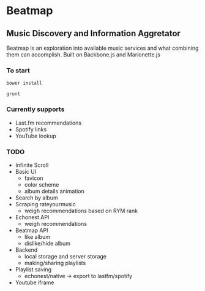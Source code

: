 Beatmap
=======

Music Discovery and Information Aggretator
------------------------------------------

Beatmap is an exploration into available music services and what combining them can accomplish.
Built on Backbone.js and Marionette.js

### To start
`bower install`

`grunt`

### Currently supports
* Last.fm recommendations
* Spotify links
* YouTube lookup


### TODO
* Infinite Scroll
* Basic UI
	* favicon
	* color scheme
	* album details animation
* Search by album
* Scraping rateyourmusic
	* weigh recommendations based on RYM rank
* Echonest API
	- weigh recommendations
* Beatmap API
	- like album
	- dislike/hide album
* Backend
	- local storage and server storage
	- making/sharing playlists 
* Playlist saving
	- echonest/native -> export to lastfm/spotify
* Youtube iframe